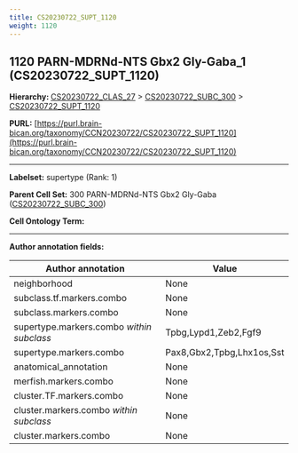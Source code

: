 ```yaml
---
title: CS20230722_SUPT_1120
weight: 1120
---
```

## 1120 PARN-MDRNd-NTS Gbx2 Gly-Gaba_1 (CS20230722_SUPT_1120)
<b>Hierarchy: </b>
[CS20230722_CLAS_27](../CS20230722_CLAS_27) >
[CS20230722_SUBC_300](../CS20230722_SUBC_300) >
[CS20230722_SUPT_1120](../CS20230722_SUPT_1120)

**PURL:** [https://purl.brain-bican.org/taxonomy/CCN20230722/CS20230722_SUPT_1120](https://purl.brain-bican.org/taxonomy/CCN20230722/CS20230722_SUPT_1120)

---


**Labelset:** supertype (Rank: 1)

**Parent Cell Set:** 300 PARN-MDRNd-NTS Gbx2 Gly-Gaba ([CS20230722_SUBC_300](../CS20230722_SUBC_300))



**Cell Ontology Term:** 

[MARKER GENES.]: #


---

[TRANSFERRED ANNOTATIONS.]: #


[AUTHOR ANNOTATION FIELDS.]: #


**Author annotation fields:**

| Author annotation | Value |
|-------------------|-------|
|neighborhood|None|
|subclass.tf.markers.combo|None|
|subclass.markers.combo|None|
|supertype.markers.combo _within subclass_|Tpbg,Lypd1,Zeb2,Fgf9|
|supertype.markers.combo|Pax8,Gbx2,Tpbg,Lhx1os,Sst|
|anatomical_annotation|None|
|merfish.markers.combo|None|
|cluster.TF.markers.combo|None|
|cluster.markers.combo _within subclass_|None|
|cluster.markers.combo|None|
